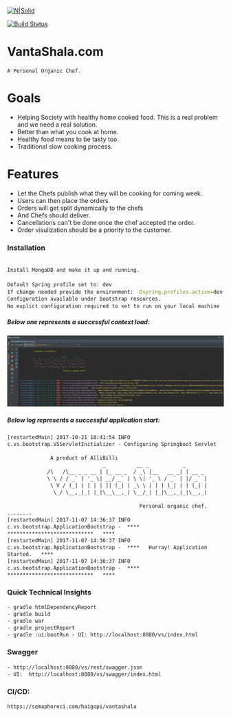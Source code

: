 [![N|Solid](http://allibilli.com/coloredallibilli.jpg)](http://allibilli.com)  

[![Build Status](https://semaphoreci.com/api/v1/haigopi/vantashala/branches/master/shields_badge.svg)](https://semaphoreci.com/haigopi/vantashala)


# VantaShala.com
    A Personal Organic Chef. 

# Goals

  - Helping Society with healthy home cooked food. This is a real problem and we need a real solution.
  - Better than what you cook at home.
  - Healthy food means to be tasty too.
  - Traditional slow cooking process.

# Features
  - Let the Chefs publish what they will be cooking for coming week.
  - Users can then place the orders
  - Orders will get split dynamically to the chefs
  - And Chefs should deliver.
  - Cancellations can't be done once the chef accepted the order.
  - Order visulization should be a priority to the customer. 

### Installation

```sh

Install MongoDB and make it up and running.

Default Spring profile set to: dev
If change needed provide the environment: -Dspring.profiles.active=dev -Djasypt.encryptor.password=XXXXXXX
Configuration available under bootstrap resources.
No explict configuration required to set to run on your local machine
```
##### Below one represents a successful context load:

[![N|Solid](Context.png)](http://allibilli.com)


##### Below log represents a successful application start:
````apple js
[restartedMain] 2017-10-21 18:41:54 INFO  c.vs.bootstrap.VSServletInitializer - Configuring Springboot Servlet

              A product of AlliBilli
                               _          __ _           _
             /\   /\__ _ _ __ | |_ __ _  / _\ |__   __ _| | __ _
             \ \ / / _` | '_ \| __/ _` | \ \| '_ \ / _` | |/ _` |
              \ V / (_| | | | | || (_| | _\ \ | | | (_| | | (_| |
               \_/ \__,_|_| |_|\__\__,_| \__/_| |_|\__,_|_|\__,_|

                                           Personal organic chef.
........                                           
[restartedMain] 2017-11-07 14:36:37 INFO  c.vs.bootstrap.ApplicationBootstrap -  ****   ****************************   ****
[restartedMain] 2017-11-07 14:36:37 INFO  c.vs.bootstrap.ApplicationBootstrap -  ****   Hurray! Application Started.   ****
[restartedMain] 2017-11-07 14:36:37 INFO  c.vs.bootstrap.ApplicationBootstrap -  ****   ****************************   ****                                           
````

### Quick Technical Insights

    - gradle htmlDependencyReport
    - gradle build
    - gradle war
    - gradle projectReport
    - gradle :ui:bootRun - UI: http://localhost:8080/vs/index.html
    

### Swagger
    
    - http://localhost:8080/vs/rest/swagger.json
    - UI:  http://localhost:8080/vs/swagger/index.html
    
### CI/CD:
    https://semaphoreci.com/haigopi/vantashala    
